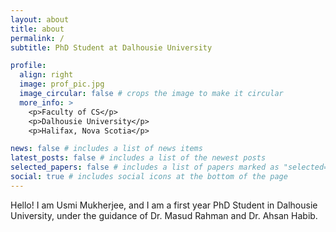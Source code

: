 ```yaml
---
layout: about
title: about
permalink: /
subtitle: PhD Student at Dalhousie University

profile:
  align: right
  image: prof_pic.jpg
  image_circular: false # crops the image to make it circular
  more_info: >
    <p>Faculty of CS</p>
    <p>Dalhousie University</p>
    <p>Halifax, Nova Scotia</p>

news: false # includes a list of news items
latest_posts: false # includes a list of the newest posts
selected_papers: false # includes a list of papers marked as "selected={true}"
social: true # includes social icons at the bottom of the page
---
```


Hello! I am Usmi Mukherjee, and I am a first year PhD Student in Dalhousie University, under the guidance of Dr. Masud Rahman and Dr. Ahsan Habib.
